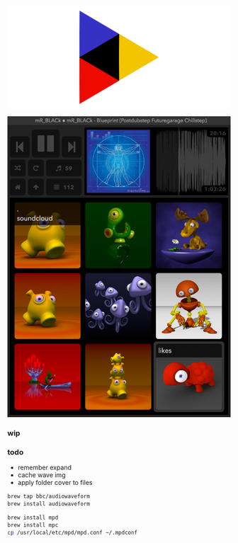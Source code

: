 ![krix](img/banner.png)


![screenshot](img/krix_1.png)

### wip

### todo

- remember expand 
- cache wave img
- apply folder cover to files

```sh
brew tap bbc/audiowaveform
brew install audiowaveform
```

```sh
brew install mpd
brew install mpc
cp /usr/local/etc/mpd/mpd.conf ~/.mpdconf
```
